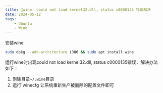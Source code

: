 ```yaml
---
title: 🫥wine: could not load kernel32.dll, status c0000135 错误解决
date: 2024-05-12
tags: 
    - Ubuntu
    - Wine
---
```


安装wine

```sh
sudo dpkg --add-architecture i386 && sudo apt install wine
```

运行wine时出现could not load kernel32.dll, status c0000135错误，解决办法如下：

1. 删除目录`~/.wine`目录
2. 运行`winecfg 让系统重新生产被删除的配置文件即可
